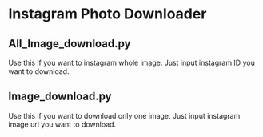 Instagram Photo Downloader
==========================
## All_Image_download.py
Use this if you want to instagram whole image.
Just input instagram ID you want to download.

## Image_download.py
Use this if you want to download only one image.
Just input instagram image url you want to download.
